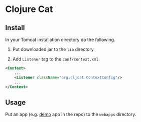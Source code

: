 # Clojure Cat

## Install

In your Tomcat installation directory do the following.

1. Put downloaded jar to the `lib` directory.

2. Add `Listener` tag to the `conf/context.xml`.

```xml
<Context>
    ...
    <Listener className="org.cljcat.ContextConfig"/>
    ...
</Context>
```

## Usage

Put an app (e.g. [demo](./demo) app in the repo) to the `webapps` directory.
